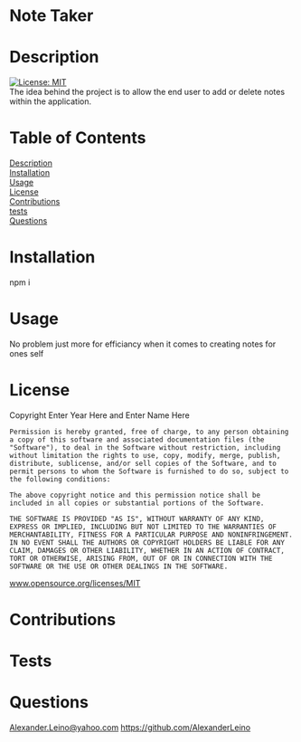 # Note Taker
# Description
[![License: MIT](https://img.shields.io/badge/License-MIT-yellow.svg)](https://opensource.org/licenses/MIT)<br>
The idea behind the project is to allow the end user to add or delete notes within the application.
# Table of Contents
[Description](#Description)<br>
[Installation](#Installation)<br>
[Usage](#Usage)<br>
[License](#License)<br>
[Contributions](#Contributions)<br>
[tests](#Tests)<br>
[Questions](#Questions)<br>
# Installation<br>
npm i 
# Usage
No problem just more for efficiancy when it comes to creating notes for ones self 
# License 
Copyright Enter Year Here and Enter Name Here
    
    Permission is hereby granted, free of charge, to any person obtaining a copy of this software and associated documentation files (the "Software"), to deal in the Software without restriction, including without limitation the rights to use, copy, modify, merge, publish, distribute, sublicense, and/or sell copies of the Software, and to permit persons to whom the Software is furnished to do so, subject to the following conditions:
    
    The above copyright notice and this permission notice shall be included in all copies or substantial portions of the Software.
    
    THE SOFTWARE IS PROVIDED "AS IS", WITHOUT WARRANTY OF ANY KIND, EXPRESS OR IMPLIED, INCLUDING BUT NOT LIMITED TO THE WARRANTIES OF MERCHANTABILITY, FITNESS FOR A PARTICULAR PURPOSE AND NONINFRINGEMENT. IN NO EVENT SHALL THE AUTHORS OR COPYRIGHT HOLDERS BE LIABLE FOR ANY CLAIM, DAMAGES OR OTHER LIABILITY, WHETHER IN AN ACTION OF CONTRACT, TORT OR OTHERWISE, ARISING FROM, OUT OF OR IN CONNECTION WITH THE SOFTWARE OR THE USE OR OTHER DEALINGS IN THE SOFTWARE.
www.opensource.org/licenses/MIT
# Contributions

# Tests
 
# Questions
Alexander.Leino@yahoo.com
https://github.com/AlexanderLeino
